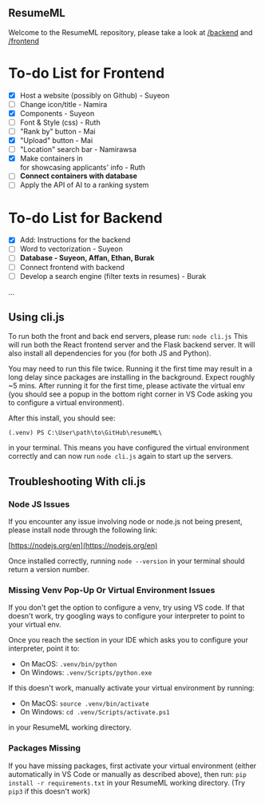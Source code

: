 ## ResumeML

Welcome to the ResumeML repository, please take a look at [/backend](https://github.com/LTCinterns2023/resumeML/tree/main/frontend) and [/frontend](https://github.com/LTCinterns2023/resumeML/tree/main/backend)

# To-do List for Frontend
- [x] Host a website (possibly on Github) - Suyeon
- [ ] Change icon/title - Namira
- [x] Components - Suyeon
- [ ] Font & Style (css) - Ruth
- [ ] "Rank by" button - Mai
- [x] "Upload" button - Mai
- [ ] "Location" search bar - Namirawsa
- [x] Make containers in <main> for showcasing applicants' info - Ruth
- [ ] <b>Connect containers with database</b>
- [ ] Apply the API of AI to a ranking system

# To-do List for Backend
- [x] Add: Instructions for the backend
- [ ] Word to vectorization - Suyeon
- [ ] <b>Database - Suyeon, Affan, Ethan, Burak</b>
- [ ] Connect frontend with backend
- [ ] Develop a search engine (filter texts in resumes) - Burak

...


## Using cli.js

To run both the front and back end servers, please run: 
`node cli.js`
This will run both the React frontend server and the Flask backend server. It will also install all dependencies for you (for both JS and Python).

You may need to run this file twice. Running it the first time may result in a long delay since packages are installing in the background. Expect roughly ~5 mins. After running it for the first time, please activate the virtual env (you should see a popup in the bottom right corner in VS Code asking you to configure a virtual environment).

After this install, you should see:
```console
(.venv) PS C:\User\path\to\GitHub\resumeML\
```
in your terminal. This means you have configured the virtual environment correctly and can now run `node cli.js` again to start up the servers.

## Troubleshooting With cli.js

### Node JS Issues

If you encounter any issue involving node or node.js not being present, please install node through the following link:

[https://nodejs.org/en](https://nodejs.org/en)

Once installed correctly, running `node --version` in your terminal should return a version number.

### Missing Venv Pop-Up Or Virtual Environment Issues

If you don't get the option to configure a venv, try using VS code. If that doesn't work, try googling ways to configure your interpreter to point to your virtual env.

Once you reach the section in your IDE which asks you to configure your interpreter, point it to:

- On MacOS: `.venv/bin/python`
- On Windows: `.venv/Scripts/python.exe`

If this doesn't work, manually activate your virtual environment by running:

- On MacOS: `source .venv/bin/activate`
- On Windows: `cd .venv/Scripts/activate.ps1`

in your ResumeML working directory.

### Packages Missing

If you have missing packages, first activate your virtual environment (either automatically in VS Code or manually as described above), then run:
`pip install -r requirements.txt` in your ResumeML working directory. (Try `pip3` if this doesn't work)



